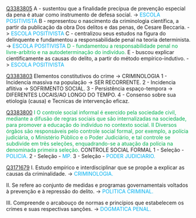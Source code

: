 [Q3383805](https://www.qconcursos.com/questoes-de-concursos/questoes/bcb9d5b9-3d)
A - sustentou que a finalidade precípua de prevenção especial da pena é atuar como instrumento de defesa social.  -> <span style="color:rgb(0, 176, 240)">ESCOLA POSITIVISTA</span> 
B - representou o nascimento da criminologia científica, a partir da publicação da obra Dos delitos e das penas, de Cesare Beccaria. -> <span style="color:rgb(0, 176, 240)">ESCOLA POSITIVISTA</span> 
C - centralizou seus estudos na figura do delinquente e fundamentou a responsabilidade penal na teoria determinista.  -> <span style="color:rgb(0, 176, 240)">ESCOLA POSITIVISTA</span> 
<span style="color:rgb(0, 176, 80)">D - fundamentou a responsabilidade penal no livre-arbítrio e na autodeterminação do indivíduo. </span>
E - buscou explicar cientificamente as causas do delito, a partir do método empírico-indutivo.  -> <span style="color:rgb(0, 176, 240)">ESCOLA POSITIVISTA</span> 

[Q3383803](https://www.qconcursos.com/questoes-de-concursos/questoes/bcb49799-3d)
Elementos constitutivos do crime -> CRIMINOLOGIA
1 - Incidencia massiva na população -> SER RECORRENTE.
2 - Incidencia aflitiva -> SOFRIMENTO SOCIAL.
3 - Persistência espaço-tempora -> DIFERENTES LOCAIS/AO LONGO DO TEMPO.
4 - Consenso sobre sua etiologia (causa) e Tecnicas de intervenção eficaz.

[Q3383800](https://www.qconcursos.com/questoes-de-concursos/questoes/bcac7e43-3d)
<span style="color:rgb(0, 176, 80)">I O controle social informal é exercido pela sociedade civil, mediante a difusão de regras sociais que são internalizadas na sociedade, para promover a educação do indivíduo no contexto social.</span>
<span style="color:rgb(0, 176, 80)">II Diversos órgãos são responsáveis pelo controle social formal, por exemplo, a polícia judiciária, o Ministério Público e o Poder Judiciário, e tal controle se subdivide em três seleções, enquadrando-se a atuação da polícia na denominada primeira seleção.</span>
CONTROLE SOCIAL FORMAL
1 - Seleção - <span style="color:rgb(0, 176, 240)">POLICIA.</span>
2 - Seleção - <span style="color:rgb(0, 176, 240)">MP.</span>
3 - Seleção - <span style="color:rgb(0, 176, 240)">PODER JUDICIARIO.</span>

[Q3171679](https://www.qconcursos.com/questoes-de-concursos/questoes/bf766cf3-dd)
I. Estudo empírico e interdisciplinar que se propõe a explicar as causas da criminalidade. -> <span style="color:rgb(0, 176, 240)">CRIMINOLOGIA.</span>

II. Se refere ao conjunto de medidas e programas governamentais voltados à prevenção e à repressão do delito. -> <span style="color:rgb(0, 176, 240)">POLITICA CRIMINAL. </span>

III. Compreende o arcabouço de normas e princípios que estabelecem os crimes e suas respectivas sanções. -> <span style="color:rgb(0, 176, 240)">DOGMATICA PENAL.</span> 